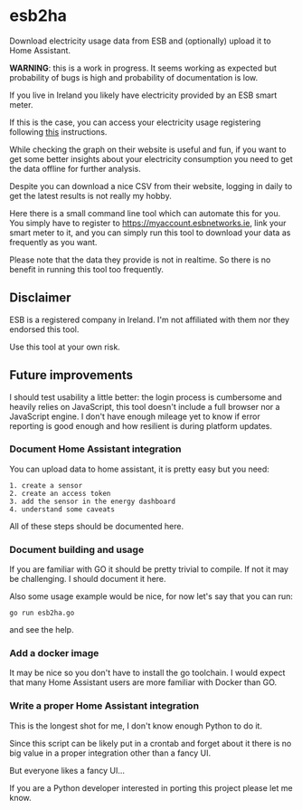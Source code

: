 # esb2ha

Download electricity usage data from ESB and (optionally) upload it
to Home Assistant.

**WARNING**: this is a work in progress. It seems working as expected
             but probability of bugs is high and probability of
             documentation is low.

If you live in Ireland you likely have electricity provided by an ESB
smart meter.

If this is the case, you can access your electricity usage registering
following
[this](https://www.esbnetworks.ie/existing-connections/meters-and-readings/my-smart-data)
instructions.

While checking the graph on their website is useful and fun, if you
want to get some better insights about your electricity consumption
you need to get the data offline for further analysis.

Despite you can download a nice CSV from their website, logging in
daily to get the latest results is not really my hobby.

Here there is a small command line tool which can automate this for
you.  You simply have to register to https://myaccount.esbnetworks.ie,
link your smart meter to it, and you can simply run this tool to
download your data as frequently as you want.

Please note that the data they provide is not in realtime. So there is
no benefit in running this tool too frequently.

## Disclaimer

ESB is a registered company in Ireland. I'm not affiliated with them
nor they endorsed this tool.

Use this tool at your own risk.

## Future improvements

I should test usability a little better: the login process is
cumbersome and heavily relies on JavaScript, this tool doesn't include
a full browser nor a JavaScript engine. I don't have enough mileage
yet to know if error reporting is good enough and how resilient is
during platform updates.

### Document Home Assistant integration

You can upload data to home assistant, it is pretty easy but you need:

    1. create a sensor
    2. create an access token
    3. add the sensor in the energy dashboard
    4. understand some caveats

All of these steps should be documented here.

### Document building and usage

If you are familiar with GO it should be pretty trivial to compile.
If not it may be challenging. I should document it here.

Also some usage example would be nice, for now let's say that you 
can run:

```
go run esb2ha.go 
```

and see the help.

### Add a docker image

It may be nice so you don't have to install the go toolchain.
I would expect that many Home Assistant users are more familiar
with Docker than GO.

### Write a proper Home Assistant integration

This is the longest shot for me, I don't know enough Python to do it.

Since this script can be likely put in a crontab and forget about it
there is no big value in a proper integration other than a fancy UI.

But everyone likes a fancy UI...

If you are a Python developer interested in porting this project
please let me know.
